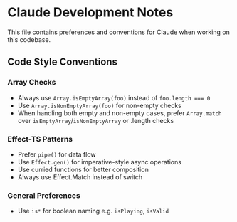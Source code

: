 # Claude Development Notes

This file contains preferences and conventions for Claude when working on this codebase.

## Code Style Conventions

### Array Checks

- Always use `Array.isEmptyArray(foo)` instead of `foo.length === 0`
- Use `Array.isNonEmptyArray(foo)` for non-empty checks
- When handling both empty and non-empty cases, prefer `Array.match` over `isEmptyArray`/`isNonEmptyArray` or .length checks

### Effect-TS Patterns

- Prefer `pipe()` for data flow
- Use `Effect.gen()` for imperative-style async operations
- Use curried functions for better composition
- Always use Effect.Match instead of switch

### General Preferences

- Use `is*` for boolean naming e.g. `isPlaying`, `isValid`
